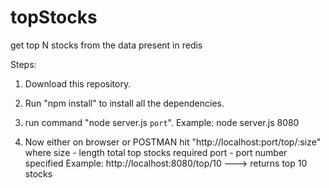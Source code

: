 # topStocks
get top N stocks from the data present in redis

Steps:

1) Download this repository.

2) Run "npm install" to install all the dependencies.

3) run command "node server.js `port`". Example: node server.js 8080
4) Now either on browser or POSTMAN hit "http://localhost:port/top/:size" where 
    size - length total top stocks required
    port - port number specified
    Example: http://localhost:8080/top/10 ---> returns top 10 stocks 
